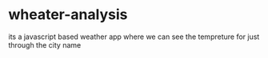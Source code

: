 # wheater-analysis
its a javascript based weather app where we can see the tempreture for just through the city name
